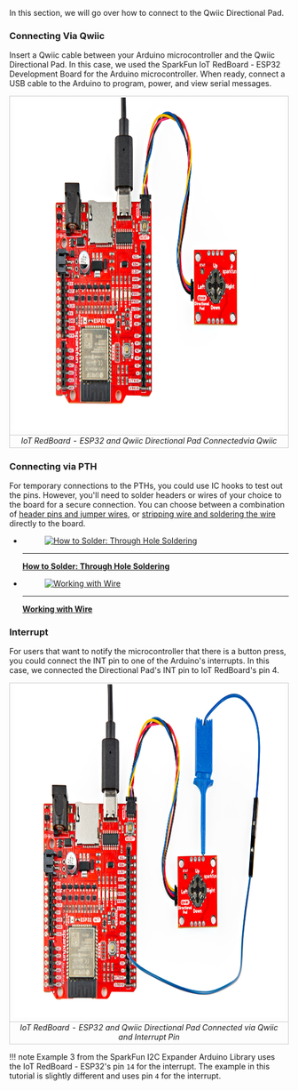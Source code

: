 In this section, we will go over how to connect to the Qwiic Directional Pad.



### Connecting Via Qwiic

Insert a Qwiic cable between your Arduino microcontroller and the Qwiic Directional Pad. In this case, we used the SparkFun IoT RedBoard - ESP32 Development Board for the Arduino microcontroller. When ready, connect a USB cable to the Arduino to program, power, and view serial messages.

<div style="text-align: center;">
  <table>
    <tr style="vertical-align:middle;">
     <td style="text-align: center; vertical-align: middle; border: solid 1px #cccccc;"><a href="../assets/img/PRT-26851-Qwiic_Directional_Pad_ESP32_PCA9554_IO_Expander.jpg"><img src="../assets/img/PRT-26851-Qwiic_Directional_Pad_ESP32_PCA9554_IO_Expander.jpg" width="600px" height="600px" alt="IoT RedBoard - ESP32 and Qwiic Directional Pad Connectedvia Qwiic"></a></td>
    </tr>
    <tr style="vertical-align:middle;">
     <td style="text-align: center; vertical-align: middle; border: solid 1px #cccccc;"><i>IoT RedBoard - ESP32 and Qwiic Directional Pad Connectedvia Qwiic</i></td>
    </tr>
  </table>
</div>



### Connecting via PTH

For temporary connections to the PTHs, you could use IC hooks to test out the pins. However, you'll need to solder headers or wires of your choice to the board for a secure connection. You can choose between a combination of [header pins and jumper wires](https://learn.sparkfun.com/tutorials/how-to-solder-through-hole-soldering/all), or [stripping wire and soldering the wire](https://learn.sparkfun.com/tutorials/working-with-wire/all) directly to the board.

<div class="grid cards col-2" markdown>

-   <a href="https://learn.sparkfun.com/tutorials/how-to-solder-through-hole-soldering/all">
      <figure markdown>
        <img src="https://cdn.sparkfun.com/assets/learn_tutorials/5/Soldering_Action-01.jpg"style="width:264px; height:148px; object-fit:contain;" alt="How to Solder: Through Hole Soldering">
      </figure>
    </a>

    ---

    <a href="https://learn.sparkfun.com/tutorials/how-to-solder-through-hole-soldering/all">
      <b>How to Solder: Through Hole Soldering</b>
    </a>
<!-- ----------WHITE SPACE BETWEEN GRID CARDS---------- -->

-   <a href="https://learn.sparkfun.com/tutorials/working-with-wire/all">
      <figure markdown>
        <img src="https://cdn.sparkfun.com/assets/0/5/0/0/f/5138de3cce395fbb1b000002.JPG" style="width:264px; height:148px; object-fit:contain;" alt="Working with Wire">
      </figure>
    </a>

    ---

    <a href="https://learn.sparkfun.com/tutorials/working-with-wire/all">
      <b>Working with Wire</b>
    </a>
<!-- ----------WHITE SPACE BETWEEN GRID CARDS---------- -->
</div>



### Interrupt

For users that want to notify the microcontroller that there is a button press, you could connect the INT pin to one of the Arduino's interrupts. In this case, we connected the Directional Pad's INT pin to IoT RedBoard's pin 4.

<div style="text-align: center;">
  <table>
    <tr style="vertical-align:middle;">
     <td style="text-align: center; vertical-align: middle; border: solid 1px #cccccc;"><a href="../assets/img/PRT-26851-Qwiic_Directional_Pad_ESP32_PCA9554_IO_Expander_Interrupt.jpg"><img src="../assets/img/PRT-26851-Qwiic_Directional_Pad_ESP32_PCA9554_IO_Expander_Interrupt.jpg" width="600px" height="600px" alt="IoT RedBoard - ESP32 and Qwiic Directional Pad Connected via Qwiic and Interrupt Pin"></a></td>
    </tr>
    <tr style="vertical-align:middle;">
     <td style="text-align: center; vertical-align: middle; border: solid 1px #cccccc;"><i>IoT RedBoard - ESP32 and Qwiic Directional Pad Connected via Qwiic and Interrupt Pin</i></td>
    </tr>
  </table>
</div>

!!! note
    Example 3 from the SparkFun I2C Expander Arduino Library uses the IoT RedBoard - ESP32's pin `14` for the interrupt. The example in this tutorial is slightly different and uses pin `4` for the interrupt.
